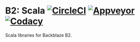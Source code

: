 # B2: Scala [![CircleCI][circle-ci-status-label]][circle-ci-job] [![Appveyor][appveyor-status-label]][appveyor-build] [![Codacy][codacy-status-label]][codacy-status]

Scala libraries for Backblaze B2.

[appveyor-status-label]: https://ci.appveyor.com/api/projects/status/9lflbg9hhbrhsidl/branch/v0.0.x?svg=true
[appveyor-build]: https://ci.appveyor.com/project/michaelahlers/b2-scala/branch/v0.0.x

[circle-ci-job]: https://circleci.com/gh/gig-foundation/b2-scala/tree/v0.0.x
[circle-ci-status-label]: https://circleci.com/gh/gig-foundation/b2-scala/tree/v0.0.x.svg?style=svg

[codacy-status-label]: https://api.codacy.com/project/badge/Grade/baeeff0647e544399e7245e6f4110607
[codacy-status]: https://codacy.com/app/michaelahlers/b2-scala
